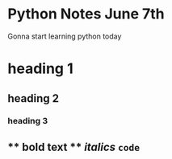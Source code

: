 # Python Notes June 7th
Gonna start learning python today

# heading 1
## heading 2
### heading 3

** bold text **
*italics*
`code`
---
